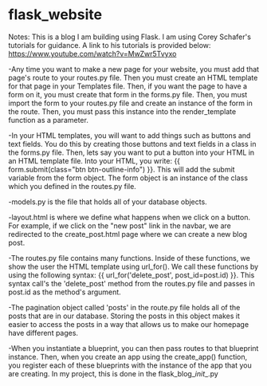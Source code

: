 # flask_website
Notes: This is a blog I am building using Flask. I am using Corey Schafer's tutorials for guidance. A link to his tutorials is provided below: https://www.youtube.com/watch?v=MwZwr5Tvyxo

-Any time you want to make a new page for your website, you must add that page's route to your routes.py file. Then you must create an HTML template for
that page in your Templates file. Then, if you want the page to have a form on it, you must create that form in the forms.py file. Then, you must import the form to your routes.py file and create an instance of the form in the route. Then, you must pass this instance into the render_template function as a parameter.

-In your HTML templates, you will want to add things such as buttons and text fields. You do this by creating those buttons and text fields in a class in the forms.py file. Then, lets say you want to put a button into your HTML in an HTML template file. Into your HTML, you write:
{{ form.submit(class="btn btn-outline-info") }}. This will add the submit variable from the form object. The form object is an instance of the
class which you defined in the routes.py file.

-models.py is the file that holds all of your database objects.

-layout.html is where we define what happens when we click on a button. For example, if we click on the "new post" link in the navbar, we are
redirected to the create_post.html page where we can create a new blog post.

-The routes.py file contains many functions. Inside of these functions, we show the user the HTML template using url_for().
We call these functions by using the following syntax: {{ url_for('delete_post', post_id=post.id) }}. This syntax call's the 'delete_post' method from
the routes.py file and passes in post.id as the method's argument.

-The pagination object called 'posts' in the route.py file holds all of the posts that are in our database. Storing the posts in this object makes it easier
to access the posts in a way that allows us to make our homepage have different pages.

-When you instantiate a blueprint, you can then pass routes to that blueprint instance. Then, when you create an app using the create_app() function, you register each of these blueprints with the instance of the app that you are creating. In my project, this is done in the flask_blog\__init__.py



